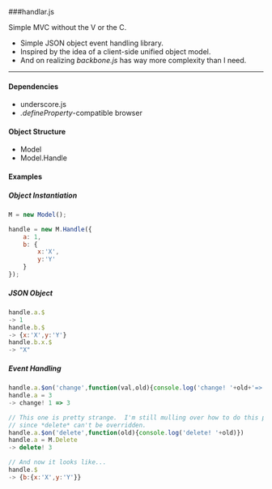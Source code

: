 
###handlar.js

Simple MVC without the V or the C.

- Simple JSON object event handling library.
- Inspired by the idea of a client-side unified object model.
- And on realizing _backbone.js_ has way more complexity than I need.

---

#### Dependencies
- underscore.js
- _.defineProperty_-compatible browser

#### Object Structure

- Model
- Model.Handle

#### Examples

##### Object Instantiation

```javascript
M = new Model();

handle = new M.Handle({
    a: 1,
    b: {
        x:'X',
        y:'Y'
    }
});
```

##### JSON Object
```javascript
handle.a.$
-> 1
handle.b.$
-> {x:'X',y:'Y'}
handle.b.x.$
-> "X"
```

##### Event Handling
```javascript
handle.a.$on('change',function(val,old){console.log('change! '+old+'=>'+val)})
handle.a = 3
-> change! 1 => 3

// This one is pretty strange.  I'm still mulling over how to do this properly,
// since *delete* can't be overridden.
handle.a.$on('delete',function(old){console.log('delete! '+old)})
handle.a = M.Delete
-> delete! 3

// And now it looks like...
handle.$
-> {b:{x:'X',y:'Y'}}
```


